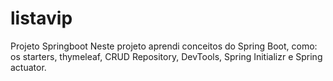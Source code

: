 # listavip
Projeto Springboot
Neste projeto aprendi conceitos do Spring Boot, como: os starters, thymeleaf, CRUD Repository, DevTools, Spring Initializr e Spring actuator.
